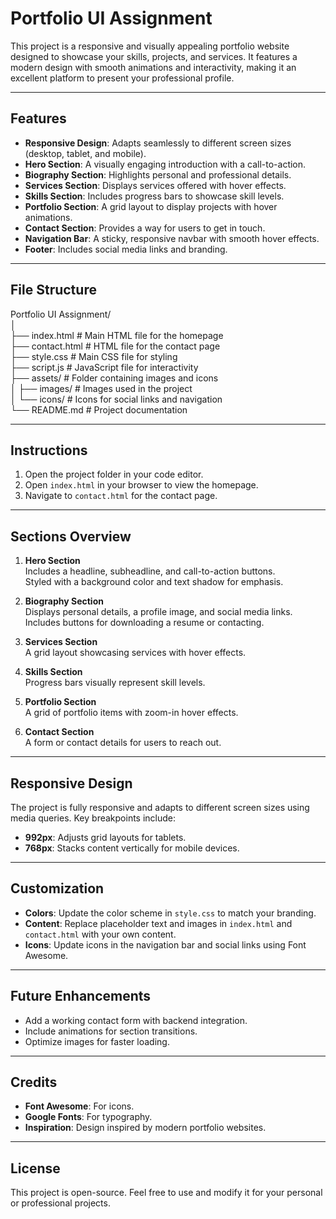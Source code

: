 # Portfolio UI Assignment

This project is a responsive and visually appealing portfolio website designed to showcase your skills, projects, and services. It features a modern design with smooth animations and interactivity, making it an excellent platform to present your professional profile.

---

## Features

- **Responsive Design**: Adapts seamlessly to different screen sizes (desktop, tablet, and mobile).
- **Hero Section**: A visually engaging introduction with a call-to-action.
- **Biography Section**: Highlights personal and professional details.
- **Services Section**: Displays services offered with hover effects.
- **Skills Section**: Includes progress bars to showcase skill levels.
- **Portfolio Section**: A grid layout to display projects with hover animations.
- **Contact Section**: Provides a way for users to get in touch.
- **Navigation Bar**: A sticky, responsive navbar with smooth hover effects.
- **Footer**: Includes social media links and branding.

---

## File Structure

Portfolio UI Assignment/  
│  
├── index.html # Main HTML file for the homepage  
├── contact.html # HTML file for the contact page  
├── style.css # Main CSS file for styling  
├── script.js # JavaScript file for interactivity  
├── assets/ # Folder containing images and icons  
│ ├── images/ # Images used in the project  
│ └── icons/ # Icons for social links and navigation  
└── README.md # Project documentation

---

## Instructions

1. Open the project folder in your code editor.
2. Open `index.html` in your browser to view the homepage.
3. Navigate to `contact.html` for the contact page.

---

## Sections Overview

1. **Hero Section**  
   Includes a headline, subheadline, and call-to-action buttons.  
   Styled with a background color and text shadow for emphasis.

2. **Biography Section**  
   Displays personal details, a profile image, and social media links.  
   Includes buttons for downloading a resume or contacting.

3. **Services Section**  
   A grid layout showcasing services with hover effects.

4. **Skills Section**  
   Progress bars visually represent skill levels.

5. **Portfolio Section**  
   A grid of portfolio items with zoom-in hover effects.

6. **Contact Section**  
   A form or contact details for users to reach out.

---

## Responsive Design

The project is fully responsive and adapts to different screen sizes using media queries. Key breakpoints include:

- **992px**: Adjusts grid layouts for tablets.
- **768px**: Stacks content vertically for mobile devices.

---

## Customization

- **Colors**: Update the color scheme in `style.css` to match your branding.
- **Content**: Replace placeholder text and images in `index.html` and `contact.html` with your own content.
- **Icons**: Update icons in the navigation bar and social links using Font Awesome.

---

## Future Enhancements

- Add a working contact form with backend integration.
- Include animations for section transitions.
- Optimize images for faster loading.

---

## Credits

- **Font Awesome**: For icons.
- **Google Fonts**: For typography.
- **Inspiration**: Design inspired by modern portfolio websites.

---

## License

This project is open-source. Feel free to use and modify it for your personal or professional projects.
